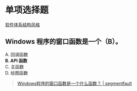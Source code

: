 # 单项选择题

[软件体系结构风格](https://blog.csdn.net/dorine123/article/details/51066481)

## Windows 程序的窗口函数是一个（B）。

A. 回调函数  
**B. API 函数**  
C. 主函数  
D. 绘图函数

> [Windows程序的窗口函数是一个什么函数？ | segmentfault](https://segmentfault.com/q/1010000008546800)
